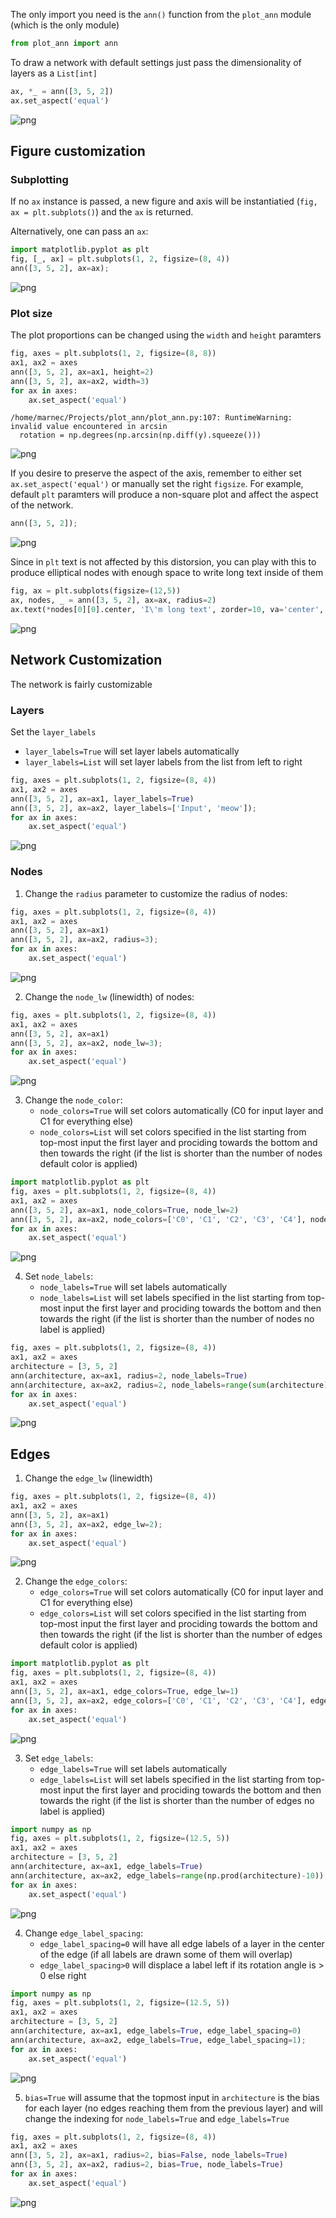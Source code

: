 The only import you need is the `ann()` function from the `plot_ann` module (which is the only module) 


```python
from plot_ann import ann
```

To draw a network with default settings just pass the dimensionality of layers as a `List[int]`


```python
ax, *_ = ann([3, 5, 2])
ax.set_aspect('equal')
```


![png](https://github.com/marnec/plot_ann/blob/master/README_files/README_3_0.png)


## Figure customization

### Subplotting
If no `ax` instance is passed, a new figure and axis will be instantiatied (`fig, ax = plt.subplots()`) and the `ax` is returned.

Alternatively, one can pass an `ax`:


```python
import matplotlib.pyplot as plt
fig, [_, ax] = plt.subplots(1, 2, figsize=(8, 4))
ann([3, 5, 2], ax=ax);
```


![png](https://github.com/marnec/plot_ann/blob/master/README_files/README_5_0.png)


### Plot size
The plot proportions can be changed using the `width` and `height` paramters


```python
fig, axes = plt.subplots(1, 2, figsize=(8, 8))
ax1, ax2 = axes
ann([3, 5, 2], ax=ax1, height=2)
ann([3, 5, 2], ax=ax2, width=3)
for ax in axes:
    ax.set_aspect('equal')
```

    /home/marnec/Projects/plot_ann/plot_ann.py:107: RuntimeWarning: invalid value encountered in arcsin
      rotation = np.degrees(np.arcsin(np.diff(y).squeeze()))



![png](https://github.com/marnec/plot_ann/blob/master/README_files/README_7_1.png)


If you desire to preserve the aspect of the axis, remember to either set `ax.set_aspect('equal')` or manually set the right `figsize`. For example, default `plt` paramters will produce a non-square plot and affect the aspect of the network.


```python
ann([3, 5, 2]);
```


![png](https://github.com/marnec/plot_ann/blob/master/README_files/README_9_0.png)


Since in `plt` text is not affected by this distorsion, you can play with this to produce elliptical nodes with enough space to write long text inside of them


```python
fig, ax = plt.subplots(figsize=(12,5))
ax, nodes, _ = ann([3, 5, 2], ax=ax, radius=2)
ax.text(*nodes[0][0].center, 'I\'m long text', zorder=10, va='center', ha='center');
```


![png](https://github.com/marnec/plot_ann/blob/master/README_files/README_11_0.png)


## Network Customization
The network is fairly customizable
### Layers
Set the `layer_labels`
    
* `layer_labels=True` will set layer labels automatically
* `layer_labels=List` will set layer labels from the list from left to right


```python
fig, axes = plt.subplots(1, 2, figsize=(8, 4))
ax1, ax2 = axes
ann([3, 5, 2], ax=ax1, layer_labels=True)
ann([3, 5, 2], ax=ax2, layer_labels=['Input', 'meow']);
for ax in axes:
    ax.set_aspect('equal')
```


![png](https://github.com/marnec/plot_ann/blob/master/README_files/README_13_0.png)


### Nodes

1. Change the `radius` parameter to customize the radius of nodes:


```python
fig, axes = plt.subplots(1, 2, figsize=(8, 4))
ax1, ax2 = axes
ann([3, 5, 2], ax=ax1)
ann([3, 5, 2], ax=ax2, radius=3);
for ax in axes:
    ax.set_aspect('equal')
```


![png](https://github.com/marnec/plot_ann/blob/master/README_files/README_15_0.png)


2. Change the `node_lw` (linewidth) of nodes:


```python
fig, axes = plt.subplots(1, 2, figsize=(8, 4))
ax1, ax2 = axes
ann([3, 5, 2], ax=ax1)
ann([3, 5, 2], ax=ax2, node_lw=3);
for ax in axes:
    ax.set_aspect('equal')
```


![png](https://github.com/marnec/plot_ann/blob/master/README_files/README_17_0.png)


3. Change the `node_color`:
    * `node_colors=True` will set colors automatically (C0 for input layer and C1 for everything else)
    * `node_colors=List` will set colors specified in the list starting from top-most input the first layer and prociding towards the bottom and then towards the right (if the list is shorter than the number of nodes default color is applied) 


```python
import matplotlib.pyplot as plt
fig, axes = plt.subplots(1, 2, figsize=(8, 4))
ax1, ax2 = axes
ann([3, 5, 2], ax=ax1, node_colors=True, node_lw=2)
ann([3, 5, 2], ax=ax2, node_colors=['C0', 'C1', 'C2', 'C3', 'C4'], node_lw=2);
for ax in axes:
    ax.set_aspect('equal')
```


![png](https://github.com/marnec/plot_ann/blob/master/README_files/README_19_0.png)


4. Set `node_labels`:
    * `node_labels=True` will set labels automatically 
    * `node_labels=List` will set labels specified in the list starting from top-most input the first layer and prociding towards the bottom and then towards the right (if the list is shorter than the number of nodes no label is applied) 


```python
fig, axes = plt.subplots(1, 2, figsize=(8, 4))
ax1, ax2 = axes
architecture = [3, 5, 2]
ann(architecture, ax=ax1, radius=2, node_labels=True)
ann(architecture, ax=ax2, radius=2, node_labels=range(sum(architecture)-3));
for ax in axes:
    ax.set_aspect('equal')
```


![png](https://github.com/marnec/plot_ann/blob/master/README_files/README_21_0.png)


## Edges

1. Change the `edge_lw` (linewidth)


```python
fig, axes = plt.subplots(1, 2, figsize=(8, 4))
ax1, ax2 = axes
ann([3, 5, 2], ax=ax1)
ann([3, 5, 2], ax=ax2, edge_lw=2);
for ax in axes:
    ax.set_aspect('equal')
```


![png](https://github.com/marnec/plot_ann/blob/master/README_files/README_23_0.png)


2. Change the `edge_colors`:
    * `edge_colors=True` will set colors automatically (C0 for input layer and C1 for everything else)
    * `edge_colors=List` will set colors specified in the list starting from top-most input the first layer and prociding towards the bottom and then towards the right (if the list is shorter than the number of edges default color is applied) 


```python
import matplotlib.pyplot as plt
fig, axes = plt.subplots(1, 2, figsize=(8, 4))
ax1, ax2 = axes
ann([3, 5, 2], ax=ax1, edge_colors=True, edge_lw=1)
ann([3, 5, 2], ax=ax2, edge_colors=['C0', 'C1', 'C2', 'C3', 'C4'], edge_lw=1);
for ax in axes:
    ax.set_aspect('equal')
```


![png](https://github.com/marnec/plot_ann/blob/master/README_files/README_25_0.png)


3. Set `edge_labels`:
    * `edge_labels=True` will set labels automatically 
    * `edge_labels=List` will set labels specified in the list starting from top-most input the first layer and prociding towards the bottom and then towards the right (if the list is shorter than the number of edges no label is applied) 


```python
import numpy as np
fig, axes = plt.subplots(1, 2, figsize=(12.5, 5))
ax1, ax2 = axes
architecture = [3, 5, 2]
ann(architecture, ax=ax1, edge_labels=True)
ann(architecture, ax=ax2, edge_labels=range(np.prod(architecture)-10));
for ax in axes:
    ax.set_aspect('equal')
```


![png](https://github.com/marnec/plot_ann/blob/master/README_files/README_27_0.png)


4. Change `edge_label_spacing`:
    * `edge_label_spacing=0` will have all edge labels of a layer in the center of the edge (if all labels are drawn some of them will overlap)
    * `edge_label_spacing>0` will displace a label left if its rotation angle is > 0 else right 


```python
import numpy as np
fig, axes = plt.subplots(1, 2, figsize=(12.5, 5))
ax1, ax2 = axes
architecture = [3, 5, 2]
ann(architecture, ax=ax1, edge_labels=True, edge_label_spacing=0)
ann(architecture, ax=ax2, edge_labels=True, edge_label_spacing=1);
for ax in axes:
    ax.set_aspect('equal')
```


![png](https://github.com/marnec/plot_ann/blob/master/README_files/README_29_0.png)


5. `bias=True` will assume that the topmost input in `architecture` is the bias for each layer (no edges reaching them from the previous layer) and will change the indexing for `node_labels=True` and `edge_labels=True`


```python
fig, axes = plt.subplots(1, 2, figsize=(8, 4))
ax1, ax2 = axes
ann([3, 5, 2], ax=ax1, radius=2, bias=False, node_labels=True)
ann([3, 5, 2], ax=ax2, radius=2, bias=True, node_labels=True)
for ax in axes:
    ax.set_aspect('equal')
```


![png](https://github.com/marnec/plot_ann/blob/master/README_files/README_31_0.png)